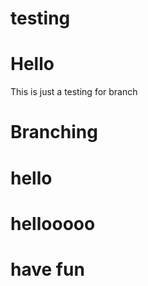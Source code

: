 # testing

# Hello

This is just a testing for branch

# Branching

# hello

# hellooooo

# have fun
